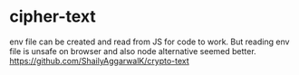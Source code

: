 # cipher-text

env file can be created and read from JS for code to work. 
But reading env file is unsafe on browser and also node alternative seemed better.
https://github.com/ShailyAggarwalK/crypto-text

